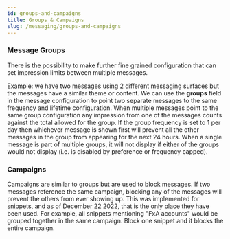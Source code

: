 ```yaml
---
id: groups-and-campaigns
title: Groups & Campaigns
slug: /messaging/groups-and-campaigns
---
```


### Message Groups ###

There is the possibility to make further fine grained configuration that can set impression limits between multiple messages.

Example: we have two messages using 2 different messaging surfaces but the messages have a similar theme or content. We can use the **groups** field in the message configuration to point two separate messages to the same frequency and lifetime configuration. When multiple messages point to the same group configuration any impression from one of the messages counts against the total allowed for the group. If the group frequency is set to 1 per day then whichever message is shown first will prevent all the other messages in the group from appearing for the next 24 hours. When a single message is part of multiple groups, it will not display if either of the groups would not display (i.e. is disabled by preference or frequency capped).

### Campaigns ###

Campaigns are similar to groups but are used to block messages. If two messages reference the same campaign, blocking any of the messages will prevent the others from ever showing up. This was implemented for snippets, and as of December 22 2022, that is the only place they have been used. For example, all snippets mentioning "FxA accounts" would be grouped together in the same campaign. Block one snippet and it blocks the entire campaign.